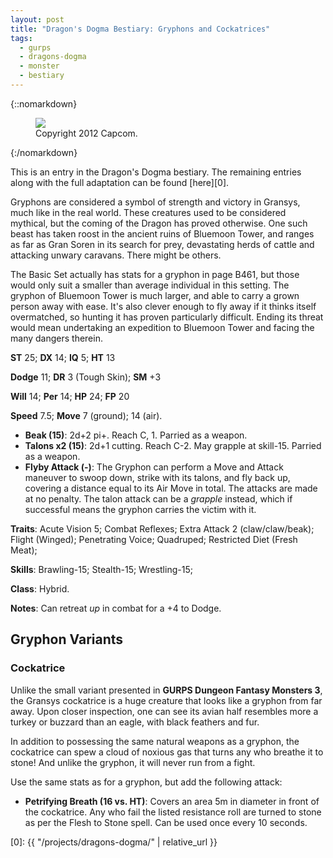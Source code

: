 ```yaml
---
layout: post
title: "Dragon's Dogma Bestiary: Gryphons and Cockatrices"
tags:
  - gurps
  - dragons-dogma
  - monster
  - bestiary
---
```


{::nomarkdown}
<figure>
  <img src="{{ "/assets/DDENEMIES.jpg" | absolute_url }}"/>
  <figcaption>Copyright 2012 Capcom.</figcaption>
</figure>
{:/nomarkdown}

This is an entry in the Dragon's Dogma bestiary. The remaining entries along
with the full adaptation can be found [here][0].

Gryphons are considered a symbol of strength and victory in Gransys, much like
in the real world. These creatures used to be considered mythical, but the
coming of the Dragon has proved otherwise. One such beast has taken roost in the
ancient ruins of Bluemoon Tower, and ranges as far as Gran Soren in its search
for prey, devastating herds of cattle and attacking unwary caravans. There might
be others.

The Basic Set actually has stats for a gryphon in page B461, but those would
only suit a smaller than average individual in this setting. The gryphon of
Bluemoon Tower is much larger, and able to carry a grown person away with
ease. It's also clever enough to fly away if it thinks itself overmatched, so
hunting it has proven particularly difficult. Ending its threat would mean
undertaking an expedition to Bluemoon Tower and facing the many dangers therein.

**ST** 25; **DX** 14; **IQ** 5; **HT** 13

**Dodge** 11; **DR** 3 (Tough Skin); **SM** +3

**Will** 14; **Per** 14; **HP** 24; **FP** 20

**Speed** 7.5; **Move** 7 (ground); 14 (air).

- **Beak (15)**: 2d+2 pi+. Reach C, 1. Parried as a weapon.
- **Talons x2 (15)**: 2d+1 cutting. Reach C-2. May grapple at skill-15. Parried
  as a weapon.
- **Flyby Attack (-)**: The Gryphon can perform a Move and Attack maneuver to
  swoop down, strike with its talons, and fly back up, covering a distance equal
  to its Air Move in total. The attacks are made at no penalty. The talon attack
  can be a _grapple_ instead, which if successful means the gryphon carries the
  victim with it.

**Traits**: Acute Vision 5; Combat Reflexes; Extra Attack 2 (claw/claw/beak);
Flight (Winged); Penetrating Voice; Quadruped; Restricted Diet (Fresh Meat);

**Skills**: Brawling-15; Stealth-15; Wrestling-15;

**Class**: Hybrid.

**Notes**: Can retreat _up_ in combat for a +4 to Dodge.

## Gryphon Variants

### Cockatrice

Unlike the small variant presented in **GURPS Dungeon Fantasy Monsters 3**, the
Gransys cockatrice is a huge creature that looks like a gryphon from far
away. Upon closer inspection, one can see its avian half resembles more a turkey
or buzzard than an eagle, with black feathers and fur.

In addition to possessing the same natural weapons as a gryphon, the cockatrice
can spew a cloud of noxious gas that turns any who breathe it to stone! And
unlike the gryphon, it will never run from a fight.

Use the same stats as for a gryphon, but add the following attack:

- **Petrifying Breath (16 vs. HT)**: Covers an area 5m in diameter in front of
  the cockatrice. Any who fail the listed resistance roll are turned to stone as
  per the Flesh to Stone spell. Can be used once every 10 seconds.


[0]: {{ "/projects/dragons-dogma/" | relative_url }}
